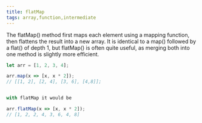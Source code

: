 ```yaml
---
title: flatMap
tags: array,function,intermediate
---
```


The flatMap() method first maps each element using a mapping function, then flattens the result into a new array. It is identical to a map() followed by a flat() of depth 1, but flatMap() is often quite useful, as merging both into one method is slightly more efficient.

```js
let arr = [1, 2, 3, 4];

arr.map(x => [x, x * 2]);
// [[1, 2], [2, 4], [3, 6], [4,8]];


with flatMap it would be

arr.flatMap(x => [x, x * 2]);
// [1, 2, 2, 4, 3, 6, 4, 8]
```
